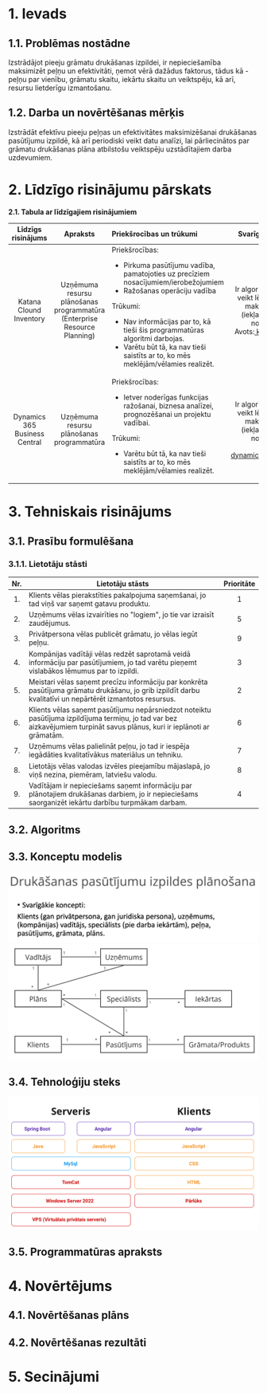 # 1. Ievads
## 1.1. Problēmas nostādne
Izstrādājot pieeju grāmatu drukāšanas izpildei, ir nepieciešamība maksimizēt peļņu un efektivitāti, ņemot vērā dažādus faktorus, tādus kā - peļņu par vienību, grāmatu skaitu, iekārtu skaitu un veiktspēju, kā arī, resursu lietderīgu izmantošanu.
## 1.2. Darba un novērtēšanas mērķis
Izstrādāt efektīvu pieeju peļņas un efektivitātes maksimizēšanai drukāšanas pasūtījumu izpildē, kā arī periodiski veikt datu analīzi, lai pārliecinātos par grāmatu drukāšanas plāna atbilstošu veiktspēju uzstādītajiem darba uzdevumiem.
# 2. Līdzīgo risinājumu pārskats
**2.1. Tabula ar līdzīgajiem risinājumiem**

|Līdzīgs risinājums|Apraksts|Priekšrocības un trūkumi|Svarīgākās iezīmes|
|:---:|:---:|:---|:---:|
|Katana Clound Inventory | Uzņēmuma resursu plānošanas programmatūra (Enterprise Resource Planning)  | Priekšrocības: <ul><li> Pirkuma pasūtījumu vadība, pamatojoties uz precīziem nosacījumiem/ierobežojumiem</li> <li>Ražošanas operāciju vadība</li></ul> Trūkumi: <ul><li>Nav informācijas par to, kā tieši šis programmatūras algoritmi darbojas.</li><li>Varētu būt tā, ka nav tieši saistīts ar to, ko mēs meklējām/vēlamies realizēt.</li></ul>  |  Ir algoritmi, kas palīdz veikt lēmumus peļņu maksimizēšanai (iekļaujot papildus nosacījumi). <br> Avots:[ katanamrp.com](https://katanamrp.com/)|
|Dynamics 365 Business Central  |  Uzņēmuma resursu plānošanas programmatūra  | Priekšrocības: <ul><li>Ietver noderīgas funkcijas ražošanai, biznesa analīzei, prognozēšanai un projektu vadībai.</li> </ul>Trūkumi:<ul><li> Varētu būt tā, ka nav tieši saistīts ar to, ko mēs meklējām/vēlamies realizēt.</li></ul> | Ir algoritmi, kas palīdz veikt lēmumus peļņu maksimizēšanai (iekļaujot papildus nosacījumi).<br> Avots:[ dynamics.microsoft.com](https://dynamics.microsoft.com/en-us/business-central/overview/)|

# 3. Tehniskais risinājums
## 3.1. Prasību formulēšana
### 3.1.1. Lietotāju stāsti
|Nr.|Lietotāju stāsts|Prioritāte|
|:--:|--|:--:|
|1.|Klients vēlas pierakstīties pakalpojuma saņemšanai, jo tad viņš var saņemt gatavu produktu.|1|
|2.|Uzņēmums vēlas izvairīties no "logiem", jo tie var izraisīt zaudējumus.|5|
|3.|Privātpersona vēlas publicēt grāmatu, jo vēlas iegūt peļņu.|9|
|4.|Kompānijas vadītāji vēlas redzēt saprotamā veidā informāciju par pasūtījumiem, jo tad varētu pieņemt vislabākos lēmumus par to izpildi.|3|
|5.|Meistari vēlas saņemt precīzu informāciju par konkrēta pasūtījuma grāmatu drukāšanu, jo grib izpildīt darbu kvalitatīvi un nepārtērēt izmantotos resursus.|2|
|6.|Klients vēlas saņemt pasūtījumu nepārsniedzot noteiktu pasūtījuma izpildījuma termiņu, jo tad var bez aizkavējumiem turpināt savus plānus, kuri ir ieplānoti ar grāmatām.|6|
|7.|Uzņēmums vēlas palielināt peļņu, jo tad ir iespēja iegādāties kvalitatīvākus materiālus un tehniku.|7|
|8.|Lietotājs vēlas valodas izvēles pieejamību mājaslapā, jo viņš nezina, piemēram, latviešu valodu.|8|
|9.|Vadītājam ir nepieciešams saņemt informāciju par plānotajiem drukāšanas darbiem, jo ir nepieciešams saorganizēt iekārtu darbību turpmākam darbam.|4|
## 3.2. Algoritms

## 3.3. Konceptu modelis
![svarigakie_koncepti](/images_doc/attels1.png)
![konceptu_modelis](/images_doc/Konceptu_modelis_v2.jpg)

## 3.4. Tehnoloģiju steks
![tehnoloģiju steks](/images_doc/tehn_steks.png)
## 3.5. Programmatūras apraksts

# 4. Novērtējums
## 4.1. Novērtēšanas plāns
## 4.2. Novērtēšanas rezultāti

# 5. Secinājumi
